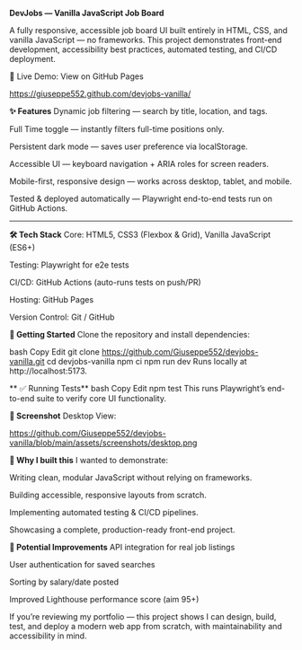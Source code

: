 **DevJobs — Vanilla JavaScript Job Board**



A fully responsive, accessible job board UI built entirely in HTML, CSS, and vanilla JavaScript — no frameworks.
This project demonstrates front-end development, accessibility best practices, automated testing, and CI/CD deployment.

🔗 Live Demo: View on GitHub Pages

https://giuseppe552.github.com/devjobs-vanilla/




**✨ Features**
Dynamic job filtering — search by title, location, and tags.

Full Time toggle — instantly filters full-time positions only.

Persistent dark mode — saves user preference via localStorage.

Accessible UI — keyboard navigation + ARIA roles for screen readers.

Mobile-first, responsive design — works across desktop, tablet, and mobile.

Tested & deployed automatically — Playwright end-to-end tests run on GitHub Actions.


---





**🛠 Tech Stack**
Core: HTML5, CSS3 (Flexbox & Grid), Vanilla JavaScript (ES6+)

Testing: Playwright for e2e tests

CI/CD: GitHub Actions (auto-runs tests on push/PR)

Hosting: GitHub Pages

Version Control: Git / GitHub





**🚀 Getting Started**
Clone the repository and install dependencies:

bash
Copy
Edit
git clone https://github.com/Giuseppe552/devjobs-vanilla.git
cd devjobs-vanilla
npm ci
npm run dev
Runs locally at http://localhost:5173.



**
✅ Running Tests**
bash
Copy
Edit
npm test
This runs Playwright’s end-to-end suite to verify core UI functionality.





**📸 Screenshot**
Desktop View:

https://github.com/Giuseppe552/devjobs-vanilla/blob/main/assets/screenshots/desktop.png




**📌 Why I built this**
I wanted to demonstrate:

Writing clean, modular JavaScript without relying on frameworks.

Building accessible, responsive layouts from scratch.

Implementing automated testing & CI/CD pipelines.

Showcasing a complete, production-ready front-end project.




**🔮 Potential Improvements**
API integration for real job listings

User authentication for saved searches

Sorting by salary/date posted

Improved Lighthouse performance score (aim 95+)





If you’re reviewing my portfolio — this project shows I can design, build, test, and deploy a modern web app from scratch, with maintainability and accessibility in mind.
